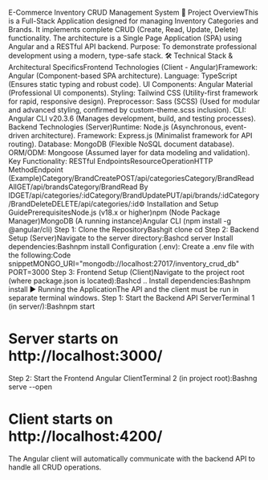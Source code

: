 E-Commerce Inventory CRUD Management System
🚀 Project OverviewThis is a Full-Stack Application designed for managing Inventory Categories and Brands.
It implements complete CRUD (Create, Read, Update, Delete) functionality.
The architecture is a Single Page Application (SPA) using Angular and a RESTful API backend.
Purpose: To demonstrate professional development using a modern, type-safe stack.
🛠️ Technical Stack & Architectural SpecificsFrontend Technologies (Client - Angular)Framework: Angular (Component-based SPA architecture).
Language: TypeScript (Ensures static typing and robust code).
UI Components: Angular Material (Professional UI components).
Styling: Tailwind CSS (Utility-first framework for rapid, responsive design).
Preprocessor: Sass (SCSS) (Used for modular and advanced styling, confirmed by custom-theme.scss inclusion).
CLI: Angular CLI v20.3.6 (Manages development, build, and testing processes).
Backend Technologies (Server)Runtime: Node.js (Asynchronous, event-driven architecture).
Framework: Express.js (Minimalist framework for API routing).
Database: MongoDB (Flexible NoSQL document database).
ORM/ODM: Mongoose (Assumed layer for data modeling and validation).
Key Functionality: RESTful EndpointsResourceOperationHTTP MethodEndpoint (Example)Category/BrandCreatePOST/api/categoriesCategory/BrandRead AllGET/api/brandsCategory/BrandRead By IDGET/api/categories/:idCategory/BrandUpdatePUT/api/brands/:idCategory/BrandDeleteDELETE/api/categories/:id⚙️ Installation and Setup GuidePrerequisitesNode.js (v18.x or higher)npm (Node Package Manager)MongoDB (A running instance)Angular CLI (npm install -g @angular/cli)
Step 1: Clone the RepositoryBashgit clone <your-repository-url>
cd <your-repository-name>
Step 2: Backend Setup (Server)Navigate to the server directory:Bashcd server
Install dependencies:Bashnpm install
Configuration (.env): Create a .env file with the following:Code snippetMONGO_URI="mongodb://localhost:27017/inventory_crud_db"
PORT=3000
Step 3: Frontend Setup (Client)Navigate to the project root (where package.json is located):Bashcd ..
Install dependencies:Bashnpm install
▶️ Running the ApplicationThe API and the client must be run in separate terminal windows.
Step 1: Start the Backend API ServerTerminal 1 (in server/):Bashnpm start
# Server starts on http://localhost:3000/
Step 2: Start the Frontend Angular ClientTerminal 2 (in project root):Bashng serve --open
# Client starts on http://localhost:4200/
The Angular client will automatically communicate with the backend API to handle all CRUD operations.
